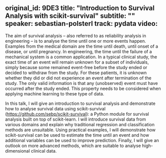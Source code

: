 original_id: 9DE3
title: "Introduction to Survival Analysis with scikit-survival"
subtitle: ""
speaker: sebastian-polsterl
track: pydata
video:
---
The aim of survival analysis – also referred to as reliability analysis in engineering – is to analyse the time until one or more events happen. Examples from the medical domain are the time until death, until onset of a disease, or until pregnancy. In engineering, the time until the failure of a mechanical system is a common application. In a typical clinical study, the exact time of an event will remain unknown for a subset of individuals, simply because some remained event-free before the study ended or decided to withdraw from the study. For these patients, it is unknown whether they did or did not experience an event after termination of the study. The only valid information is that any (unobserved) event must have occurred after the study ended. This property needs to be considered when applying machine learning to these type of data.

In this talk, I will give an introduction to survival analysis and demonstrate how to analyse survival data using scikit-survival (https://github.com/sebp/scikit-survival): a Python module for survival analysis built on top of scikit-learn. I will introduce survival data from various domains and explain why traditional regression and classification methods are unsuitable. Using practical examples, I will demonstrate how scikit-survival can be used to estimate the time until an event and how additional variables can be used to improve prediction. Finally, I will give an outlook on more advanced methods, which are suitable to analyse high-dimensional clinical data.